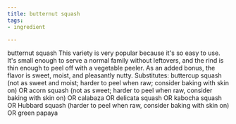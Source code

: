 ```yaml
---
title: butternut squash
tags:
- ingredient

---
```

butternut squash This variety is very popular because it's so easy to use. It's small enough to serve a normal family without leftovers, and the rind is thin enough to peel off with a vegetable peeler. As an added bonus, the flavor is sweet, moist, and pleasantly nutty. Substitutes: buttercup squash (not as sweet and moist; harder to peel when raw; consider baking with skin on) OR acorn squash (not as sweet; harder to peel when raw, consider baking with skin on) OR calabaza OR delicata squash OR kabocha squash OR Hubbard squash (harder to peel when raw, consider baking with skin on) OR green papaya
